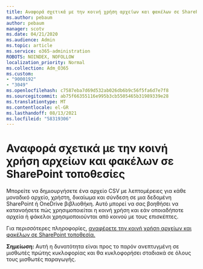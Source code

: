 ```yaml
---
title: Αναφορά σχετικά με την κοινή χρήση αρχείων και φακέλων σε SharePoint τοποθεσίες
ms.author: pebaum
author: pebaum
manager: scotv
ms.date: 04/21/2020
ms.audience: Admin
ms.topic: article
ms.service: o365-administration
ROBOTS: NOINDEX, NOFOLLOW
localization_priority: Normal
ms.collection: Adm_O365
ms.custom:
- "9000192"
- "3049"
ms.openlocfilehash: c7587eba7d69d532ab026db6b9c56f5fa6d7e7f8
ms.sourcegitcommit: ab75f66355116e995b3cb5505465b31989339e28
ms.translationtype: MT
ms.contentlocale: el-GR
ms.lasthandoff: 08/13/2021
ms.locfileid: "58319306"
---
```

# <a name="report-on-file-and-folder-sharing-in-sharepoint-sites"></a>Αναφορά σχετικά με την κοινή χρήση αρχείων και φακέλων σε SharePoint τοποθεσίες

Μπορείτε να δημιουργήσετε ένα αρχείο CSV με λεπτομέρειες για κάθε μοναδικό αρχείο, χρήστη, δικαίωμα και σύνδεση σε μια δεδομένη SharePoint ή OneDrive βιβλιοθήκη. Αυτό μπορεί να σας βοηθήσει να κατανοήσετε πώς χρησιμοποιείται η κοινή χρήση και εάν οποιαδήποτε αρχεία ή φάκελοι χρησιμοποιούνται από κοινού με τους επισκέπτες.

Για περισσότερες πληροφορίες, [αναφέρετε την κοινή χρήση αρχείων και φακέλων σε SharePoint τοποθεσία.](https://docs.microsoft.com/sharepoint/sharing-reports)

**Σημείωση:** Αυτή η δυνατότητα είναι προς το παρόν ανεπτυγμένη σε μισθωτές πρώτης κυκλοφορίας και θα κυκλοφορήσει σταδιακά σε όλους τους μισθωτές παραγωγής.